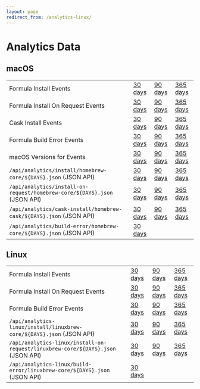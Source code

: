 ```yaml
---
layout: page
redirect_from: /analytics-linux/
---
```

# Analytics Data

## macOS

<table>
    <tr>
        <td>Formula Install Events</td>
        <td><a href="{{ site.baseurl }}/analytics/install/30d/">30 days</a></td>
        <td><a href="{{ site.baseurl }}/analytics/install/90d/">90 days</a></td>
        <td><a href="{{ site.baseurl }}/analytics/install/365d/">365 days</a></td>
    </tr>
    <tr>
        <td>Formula Install On Request Events</td>
        <td><a href="{{ site.baseurl }}/analytics/install-on-request/30d/">30 days</a></td>
        <td><a href="{{ site.baseurl }}/analytics/install-on-request/90d/">90 days</a></td>
        <td><a href="{{ site.baseurl }}/analytics/install-on-request/365d/">365 days</a></td>
    </tr>
    <tr>
        <td>Cask Install Events</td>
        <td><a href="{{ site.baseurl }}/analytics/cask-install/30d/">30 days</a></td>
        <td><a href="{{ site.baseurl }}/analytics/cask-install/90d/">90 days</a></td>
        <td><a href="{{ site.baseurl }}/analytics/cask-install/365d/">365 days</a></td>
    </tr>
    <tr>
        <td>Formula Build Error Events</td>
        <td><a href="{{ site.baseurl }}/analytics/build-error/30d/">30 days</a></td>
        <td><a href="{{ site.baseurl }}/analytics/build-error/90d/">90 days</a></td>
        <td><a href="{{ site.baseurl }}/analytics/build-error/365d/">365 days</a></td>
    </tr>
    <tr>
        <td>macOS Versions for Events</td>
        <td><a href="{{ site.baseurl }}/analytics/os-version/30d/">30 days</a></td>
        <td><a href="{{ site.baseurl }}/analytics/os-version/90d/">90 days</a></td>
        <td><a href="{{ site.baseurl }}/analytics/os-version/365d/">365 days</a></td>
    </tr>
    <tr>
        <td><code>/api/analytics/install/homebrew-core/${DAYS}.json</code> (JSON API)</td>
        <td><a href="{{ site.baseurl }}/api/analytics/install/homebrew-core/30d.json">30 days</a></td>
        <td><a href="{{ site.baseurl }}/api/analytics/install/homebrew-core/90d.json">90 days</a></td>
        <td><a href="{{ site.baseurl }}/api/analytics/install/homebrew-core/365d.json">365 days</a></td>
    </tr>
    <tr>
        <td><code>/api/analytics/install-on-request/homebrew-core/${DAYS}.json</code> (JSON API)</td>
        <td><a href="{{ site.baseurl }}/api/analytics/install-on-request/homebrew-core/30d.json">30 days</a></td>
        <td><a href="{{ site.baseurl }}/api/analytics/install-on-request/homebrew-core/90d.json">90 days</a></td>
        <td><a href="{{ site.baseurl }}/api/analytics/install-on-request/homebrew-core/365d.json">365 days</a></td>
    </tr>
    <tr>
        <td><code>/api/analytics/cask-install/homebrew-cask/${DAYS}.json</code> (JSON API)</td>
        <td><a href="{{ site.baseurl }}/api/analytics/cask-install/homebrew-cask/30d.json">30 days</a></td>
        <td><a href="{{ site.baseurl }}/api/analytics/cask-install/homebrew-cask/90d.json">90 days</a></td>
        <td><a href="{{ site.baseurl }}/api/analytics/cask-install/homebrew-cask/365d.json">365 days</a></td>
    </tr>
    <tr>
        <td><code>/api/analytics/build-error/homebrew-core/${DAYS}.json</code> (JSON API)</td>
        <td><a href="{{ site.baseurl }}/api/analytics/build-error/homebrew-core/30d.json">30 days</a></td>
        <td></td>
        <td></td>
    </tr>
</table>

## Linux

<table>
    <tr>
        <td>Formula Install Events</td>
        <td><a href="{{ site.baseurl }}/analytics-linux/install/30d/">30 days</a></td>
        <td><a href="{{ site.baseurl }}/analytics-linux/install/90d/">90 days</a></td>
        <td><a href="{{ site.baseurl }}/analytics-linux/install/365d/">365 days</a></td>
    </tr>
    <tr>
        <td>Formula Install On Request Events</td>
        <td><a href="{{ site.baseurl }}/analytics-linux/install-on-request/30d/">30 days</a></td>
        <td><a href="{{ site.baseurl }}/analytics-linux/install-on-request/90d/">90 days</a></td>
        <td><a href="{{ site.baseurl }}/analytics-linux/install-on-request/365d/">365 days</a></td>
    </tr>
    <tr>
        <td>Formula Build Error Events</td>
        <td><a href="{{ site.baseurl }}/analytics-linux/build-error/30d/">30 days</a></td>
        <td><a href="{{ site.baseurl }}/analytics-linux/build-error/90d/">90 days</a></td>
        <td><a href="{{ site.baseurl }}/analytics-linux/build-error/365d/">365 days</a></td>
    </tr>
    <tr>
        <td><code>/api/analytics-linux/install/linuxbrew-core/${DAYS}.json</code> (JSON API)</td>
        <td><a href="{{ site.baseurl }}/api/analytics-linux/install/linuxbrew-core/30d.json">30 days</a></td>
        <td><a href="{{ site.baseurl }}/api/analytics-linux/install/linuxbrew-core/90d.json">90 days</a></td>
        <td><a href="{{ site.baseurl }}/api/analytics-linux/install/linuxbrew-core/365d.json">365 days</a></td>
    </tr>
    <tr>
        <td><code>/api/analytics-linux/install-on-request/linuxbrew-core/${DAYS}.json</code> (JSON API)</td>
        <td><a href="{{ site.baseurl }}/api/analytics-linux/install-on-request/linuxbrew-core/30d.json">30 days</a></td>
        <td><a href="{{ site.baseurl }}/api/analytics-linux/install-on-request/linuxbrew-core/90d.json">90 days</a></td>
        <td><a href="{{ site.baseurl }}/api/analytics-linux/install-on-request/linuxbrew-core/365d.json">365 days</a></td>
    </tr>
    <tr>
        <td><code>/api/analytics-linux/build-error/linuxbrew-core/${DAYS}.json</code> (JSON API)</td>
        <td><a href="{{ site.baseurl }}/api/analytics-linux/build-error/linuxbrew-core/30d.json">30 days</a></td>
        <td></td>
        <td></td>
    </tr>
</table>
